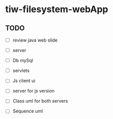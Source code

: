 # tiw-filesystem-webApp



## TODO

- [ ] review java web slide
- [ ] server
- [ ] Db mySql
- [ ] servlets
- [ ] Js client ui
- [ ] server for js version
- [ ] Class uml for both servers
- [ ] Sequence uml

